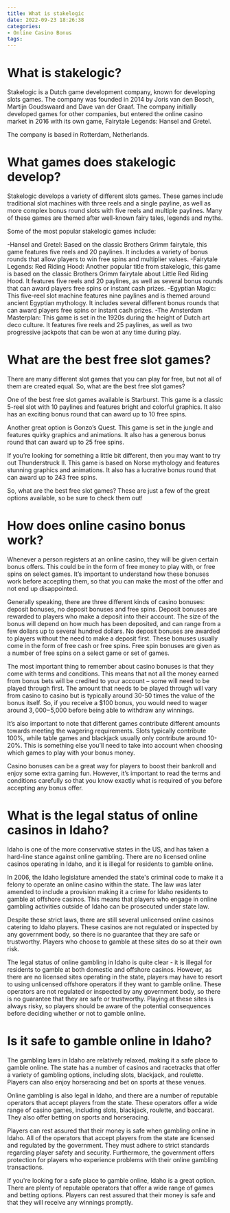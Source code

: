 ```yaml
---
title: What is stakelogic 
date: 2022-09-23 18:26:38
categories:
- Online Casino Bonus
tags:
---
```



#  What is stakelogic? 

Stakelogic is a Dutch game development company, known for developing slots games. The company was founded in 2014 by Joris van den Bosch, Martijn Goudswaard and Dave van der Graaf. The company initially developed games for other companies, but entered the online casino market in 2016 with its own game, Fairytale Legends: Hansel and Gretel.

The company is based in Rotterdam, Netherlands. 

# What games does stakelogic develop? 

Stakelogic develops a variety of different slots games. These games include traditional slot machines with three reels and a single payline, as well as more complex bonus round slots with five reels and multiple paylines. Many of these games are themed after well-known fairy tales, legends and myths. 

Some of the most popular stakelogic games include: 

-Hansel and Gretel: Based on the classic Brothers Grimm fairytale, this game features five reels and 20 paylines. It includes a variety of bonus rounds that allow players to win free spins and multiplier values. 
-Fairytale Legends: Red Riding Hood: Another popular title from stakelogic, this game is based on the classic Brothers Grimm fairytale about Little Red Riding Hood. It features five reels and 20 paylines, as well as several bonus rounds that can award players free spins or instant cash prizes. 
-Egyptian Magic: This five-reel slot machine features nine paylines and is themed around ancient Egyptian mythology. It includes several different bonus rounds that can award players free spins or instant cash prizes. 
-The Amsterdam Masterplan: This game is set in the 1920s during the height of Dutch art deco culture. It features five reels and 25 paylines, as well as two progressive jackpots that can be won at any time during play.

#  What are the best free slot games? 
There are many different slot games that you can play for free, but not all of them are created equal. So, what are the best free slot games?

One of the best free slot games available is Starburst. This game is a classic 5-reel slot with 10 paylines and features bright and colorful graphics. It also has an exciting bonus round that can award up to 10 free spins.

Another great option is Gonzo’s Quest. This game is set in the jungle and features quirky graphics and animations. It also has a generous bonus round that can award up to 25 free spins.

If you’re looking for something a little bit different, then you may want to try out Thunderstruck II. This game is based on Norse mythology and features stunning graphics and animations. It also has a lucrative bonus round that can award up to 243 free spins.

So, what are the best free slot games? These are just a few of the great options available, so be sure to check them out!

#  How does online casino bonus work? 

Whenever a person registers at an online casino, they will be given certain bonus offers. This could be in the form of free money to play with, or free spins on select games. It’s important to understand how these bonuses work before accepting them, so that you can make the most of the offer and not end up disappointed.

Generally speaking, there are three different kinds of casino bonuses: deposit bonuses, no deposit bonuses and free spins. Deposit bonuses are rewarded to players who make a deposit into their account. The size of the bonus will depend on how much has been deposited, and can range from a few dollars up to several hundred dollars. No deposit bonuses are awarded to players without the need to make a deposit first. These bonuses usually come in the form of free cash or free spins. Free spin bonuses are given as a number of free spins on a select game or set of games. 

The most important thing to remember about casino bonuses is that they come with terms and conditions. This means that not all the money earned from bonus bets will be credited to your account – some will need to be played through first. The amount that needs to be played through will vary from casino to casino but is typically around 30-50 times the value of the bonus itself. So, if you receive a $100 bonus, you would need to wager around $3,000-$5,000 before being able to withdraw any winnings. 

It’s also important to note that different games contribute different amounts towards meeting the wagering requirements. Slots typically contribute 100%, while table games and blackjack usually only contribute around 10-20%. This is something else you’ll need to take into account when choosing which games to play with your bonus money. 

Casino bonuses can be a great way for players to boost their bankroll and enjoy some extra gaming fun. However, it’s important to read the terms and conditions carefully so that you know exactly what is required of you before accepting any bonus offer.

#  What is the legal status of online casinos in Idaho? 

Idaho is one of the more conservative states in the US, and has taken a hard-line stance against online gambling. There are no licensed online casinos operating in Idaho, and it is illegal for residents to gamble online.

In 2006, the Idaho legislature amended the state's criminal code to make it a felony to operate an online casino within the state. The law was later amended to include a provision making it a crime for Idaho residents to gamble at offshore casinos. This means that players who engage in online gambling activities outside of Idaho can be prosecuted under state law.

Despite these strict laws, there are still several unlicensed online casinos catering to Idaho players. These casinos are not regulated or inspected by any government body, so there is no guarantee that they are safe or trustworthy. Players who choose to gamble at these sites do so at their own risk.

The legal status of online gambling in Idaho is quite clear - it is illegal for residents to gamble at both domestic and offshore casinos. However, as there are no licensed sites operating in the state, players may have to resort to using unlicensed offshore operators if they want to gamble online. These operators are not regulated or inspected by any government body, so there is no guarantee that they are safe or trustworthy. Playing at these sites is always risky, so players should be aware of the potential consequences before deciding whether or not to gamble online.

#  Is it safe to gamble online in Idaho?

The gambling laws in Idaho are relatively relaxed, making it a safe place to gamble online. The state has a number of casinos and racetracks that offer a variety of gambling options, including slots, blackjack, and roulette. Players can also enjoy horseracing and bet on sports at these venues.

Online gambling is also legal in Idaho, and there are a number of reputable operators that accept players from the state. These operators offer a wide range of casino games, including slots, blackjack, roulette, and baccarat. They also offer betting on sports and horseracing.

Players can rest assured that their money is safe when gambling online in Idaho. All of the operators that accept players from the state are licensed and regulated by the government. They must adhere to strict standards regarding player safety and security. Furthermore, the government offers protection for players who experience problems with their online gambling transactions.

If you're looking for a safe place to gamble online, Idaho is a great option. There are plenty of reputable operators that offer a wide range of games and betting options. Players can rest assured that their money is safe and that they will receive any winnings promptly.